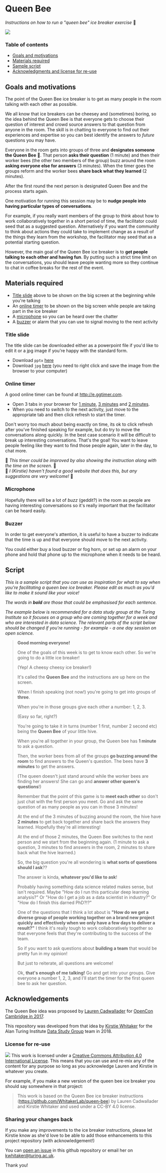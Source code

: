 # Queen Bee

*Instructions on how to run a "queen bee" ice breaker exercise* :honeybee:

![](QueenBeeInstructions.jpg)

### Table of contents

* [Goals and motivations](#goals-and-motivations)
* [Materials required](#materials-required)
* [Sample script](#script)
* [Acknowledgments and license for re-use](#acknowledgements)

## Goals and motivations

The point of the Queen Bee ice breaker is to get as many people in the room talking with each other as possible.

We all know that ice breakers can be cheesey and (sometimes) boring, so the idea behind the Queen Bee is that everyone gets to choose their question of interest and crowd source answers to that question from anyone in the room.
The skill is in chatting to everyone to find out their experiences and expertise so you can best identify the answers to *future* questions you may have.

Everyone in the room gets into groups of three and **designates someone the Queen Bee** :honeybee:.
That person **asks their question** (1 minute) and then their worker bees (the other two members of the group) buzz around the room **asking everyone else for answers** (3 minutes).
When the timer goes the groups reform and the worker bees **share back what they learned** (2 minutes).

After the first round the next person is designated Queen Bee and the process starts again.

One motivation for running this session may be to **nudge people into having particular types of conversations**.

For example, if you really want members of the group to think about how to work collaboratively together in a short period of time, the facilitator could seed that as a suggested question.
Alternatively if you want the community to think about actions they could take to implement change as a result of the things they learn from the workshop, the facilitator may seed that as a potential starting question.

However, the main goal of the Queen Bee ice breaker is to **get people talking to each other and having fun**.
By putting such a strict time limit on the conversations, you should leave people wanting more so they continue to chat in coffee breaks for the rest of the event.

## Materials required

* [Title slide](#title-slide) above to be shown on the big screen at the beginning while you're talking
* An [online timer](#online-timer) to be shown on the big screen while people are taking part in the ice breaker
* A [microphone](#microphone) so you can be heard over the chatter
* A [buzzer](#buzzer) or alarm that you can use to signal moving to the next activity

### Title slide

The title slide can be downloaded either as a powerpoint file if you'd like to edit it or a jpg image if you're happy with the standard form.

* Download `pptx` [here](https://github.com/WhitakerLab/queen-bee/raw/master/QueenBeeInstructions.pptx)
* Download `jpg` [here](https://raw.githubusercontent.com/WhitakerLab/queen-bee/master/QueenBeeInstructions.jpg) (you need to right click and save the image from the browser to your computer)

### Online timer

A good online timer can be found at http://e.ggtimer.com.

* Open 3 tabs in your browser for [1 minute](https://e.ggtimer.com/1minutes), [3 minutes](https://e.ggtimer.com/3minutes) and [2 minutes](https://e.ggtimer.com/2minutes).
* When you need to switch to the next activity, just move to the appropriate tab and then click refresh to start the timer.

Don't worry too much about being exactly on time, its ok to click refresh after you've finished speaking for example, but do try to move the conversations along quickly.
In the best case scenario it will be difficult to break up interesting conversations.
That's the goal!
You want to leave people feeling like they want to find those people again, later in the day, to chat more.

:construction: *This timer could be improved by also showing the instruction along with the time on the screen.* :construction: <br>
:construction: *I (Kirstie) haven't found a good website that does this, but any suggestions are very welcome!* :construction: 

### Microphone

Hopefully there will be a lot of *buzz* (geddit?) in the room as people are having interesting conversations so it's really important that the facilitator can be heard easily.

### Buzzer

In order to get everyone's attention, it is useful to have a buzzer to indicate that the time is up and that everyone should move to the next activity.

You could either buy a loud buzzer or fog horn, or set up an alarm on your phone and hold that phone up to the microphone when it needs to be heard.

## Script

*This is a sample script that you can use as inspiration for what to say when you're facilitating a queen bee ice breaker.*
*Please edit as much as you'd like to make it sound like your voice!*

*The words in **bold** are those that could be emphasised for each sentence.*

*The example below is recommended for a data study group at the Turing Institute so it focuses on a group who are coming together for a week and who are interested in data science.*
*The relevant parts of the script below should be changed if you're running - for example - a one day session on open science.*

> **Good morning everyone!**
>
> One of the goals of this week is to get to know each other.
> So we're going to do a little ice breaker!
>
> (Yep! A cheesy cheesy ice breaker!)
>
> It's called the **Queen Bee** and the instructions are up here on the screen.
>
> When I finish speaking (not now!) you're going to get into groups of **three**.
>
> When you're in those groups give each other a number: 1, 2, 3.
>
> (Easy so far, right?)
>
> You're going to take it in turns (number 1 first, number 2 second etc) being the **Queen Bee** of your little hive.
>
> When you're all together in your group, the Queen bee has **1 minute** to ask a question.
>
> Then, the worker bees from all of the groups **go buzzing around the room** to find answers to the Queen's question.
> The bees have **3 minutes** to get the answers.
>
> (The queen doesn't just stand around while the worker bees are finding her answers!
> She can go and **answer other queen's questions**!)
>
> Remember that the point of this game is to **meet each other** so don't just chat with the first person you meet.
> Go and ask the same question of as many people as you can in those 3 minutes!
>
> At the end of the 3 minutes of buzzing around the room, the hive have **2 minutes** to get back together and share back the answers they learned.
> Hopefully they're all interesting!
> 
> At the end of those 2 minutes, the Queen Bee switches to the next person and we start from the beginning again.
> (1 minute to ask a question, 3 minutes to find answers in the room, 2 minutes to share back what the hive learned.)
>
> So, the big question you're all wondering is **what sorts of questions should I ask**??
>
> The answer is kinda, **whatever you'd like to ask**!
>
> Probably having something data science related makes sense, but isn't required.
> Maybe "How do I run this particular deep learning analysis?"
> Or "How do I get a job as a data scientist in industry?"
> Or "How do I finish this darned PhD?!?"
>
> One of the questions that I think a lot about is **"How do we get a diverse group of people working together on a brand new project quickly and effectively when we only have a few days to deliver a result?"**
> I think it's really tough to work collaboratively together so that everyone feels that they're contributing to the success of the team.
>
> So if you want to ask questions about **building a team** that would be pretty fun in my opinion!
>
> But just to reiterate, all questions are welcome!
>
> Ok, **that's enough of me talking!**
> Go and get into your groups.
> Give everyone a number 1, 2, 3, and I'll start the timer for the first queen bee to ask her question.

## Acknowledgements

The Queen Bee idea was proposed by [Lauren Cadwallader](https://osc.cam.ac.uk/osc-team-contacts/professional-activities-osc-staff/lauren-cadwallader) for [OpenCon Cambridge in 2017](https://www.opencon2018.org/opencon_2017_cambridge).

This repository was developed from that idea by [Kirstie Whitaker](https://whitakerlab.github.io/about) for the Alan Turing Institute [Data Study Group](https://www.turing.ac.uk/collaborate-turing/data-study-groups) team in 2018.

### License for re-use

![](https://i.creativecommons.org/l/by/4.0/88x31.png")
This work is licensed under a [Creative Commons Attribution 4.0 International License](http://creativecommons.org/licenses/by/4.0/).
This means that you can use and re-mix any of the content for any purpose so long as you acknowledge Lauren and Kirstie in whatever you create.</p>

For example, if you make a new version of the queen bee ice breaker you should say somewhere in that project:

> This work is based on the Queen Bee ice breaker instructions (https://github.com/WhitakerLab/queen-bee) by Lauren Cadwallader and Kirstie Whitaker and used under a CC-BY 4.0 license.

### Sharing your changes back

If you make any improvements to the ice breaker instructions, please let Kirstie know as she'd love to be able to add those enhancements to this project repository (with acknowledgement!)

You can [open an issue](https://github.com/WhitakerLab/queen-bee/issues) in this github repository or email her on [kwhitaker@turing.ac.uk](mailto:kwhitaker@turing.ac.uk).

Thank you!
